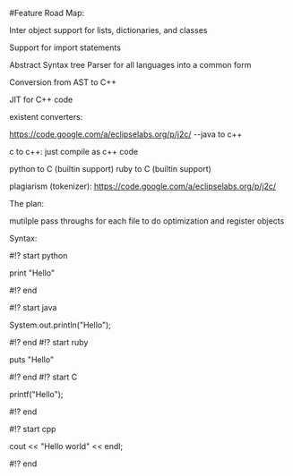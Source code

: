 #Feature Road Map:

Inter object support for lists, dictionaries, and classes

Support for import statements

Abstract Syntax tree Parser for all languages into a common form

Conversion from AST to C++

JIT for C++ code




existent converters:

https://code.google.com/a/eclipselabs.org/p/j2c/
--java to c++

c to c++: just compile as c++ code

python to C (builtin support)
ruby to C (builtin support)

plagiarism (tokenizer):
https://code.google.com/a/eclipselabs.org/p/j2c/

The plan:

mutilple pass throughs for each file to do optimization and register objects

Syntax:

#!? start python

print "Hello"

#!? end

#!? start java

System.out.println("Hello");

#!? end
#!? start ruby

puts "Hello"

#!? end
#!? start C

printf("Hello");

#!? end

#!? start cpp

cout << "Hello world" << endl;

#!? end
